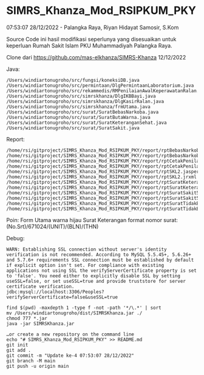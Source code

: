 # SIMRS_Khanza_Mod_RSIPKUM_PKY

07:53:07 28/12/2022 - Palangka Raya, Riyan Hidayat Samosir, S.Kom

Source Code ini hasil modifikasi seperlunya yang disesuaikan untuk keperluan Rumah Sakit Islam PKU Muhammadiyah Palangka Raya.

Clone dari https://github.com/mas-elkhanza/SIMRS-Khanza 12/12/2022

Java:
```git
/Users/windiartonugroho/src/fungsi/koneksiDB.java
/Users/windiartonugroho/src/permintaan/DlgPermintaanLaboratorium.java
/Users/windiartonugroho/src/rekammedis/RMPenilaianAwalKeperawatanRalan.java
/Users/windiartonugroho/src/simrskhanza/DlgIKBBayi.java
/Users/windiartonugroho/src/simrskhanza/DlgKasirRalan.java
/Users/windiartonugroho/src/simrskhanza/frmUtama.java
/Users/windiartonugroho/src/surat/SuratBebasNarkoba.java
/Users/windiartonugroho/src/surat/SuratButaWarna.java
/Users/windiartonugroho/src/surat/SuratKeteranganSehat.java
/Users/windiartonugroho/src/surat/SuratSakit.java
```

Report:
```git
/home/rsi/gitproject/SIMRS_Khanza_Mod_RSIPKUM_PKY/report/rptBebasNarkoba.jasper
/home/rsi/gitproject/SIMRS_Khanza_Mod_RSIPKUM_PKY/report/rptBebasNarkoba.jrxml
/home/rsi/gitproject/SIMRS_Khanza_Mod_RSIPKUM_PKY/report/rptCetakPenilaianAwalKeperawatanRalan.jasper
/home/rsi/gitproject/SIMRS_Khanza_Mod_RSIPKUM_PKY/report/rptCetakPenilaianAwalKeperawatanRalan.jrxml
/home/rsi/gitproject/SIMRS_Khanza_Mod_RSIPKUM_PKY/report/rptSKL2.jasper
/home/rsi/gitproject/SIMRS_Khanza_Mod_RSIPKUM_PKY/report/rptSKL2.jrxml
/home/rsi/gitproject/SIMRS_Khanza_Mod_RSIPKUM_PKY/report/rptSuratKeteranganSehat.jasper
/home/rsi/gitproject/SIMRS_Khanza_Mod_RSIPKUM_PKY/report/rptSuratKeteranganSehat.jrxml
/home/rsi/gitproject/SIMRS_Khanza_Mod_RSIPKUM_PKY/report/rptSuratSakit5.jasper
/home/rsi/gitproject/SIMRS_Khanza_Mod_RSIPKUM_PKY/report/rptSuratSakit5.jrxml
/home/rsi/gitproject/SIMRS_Khanza_Mod_RSIPKUM_PKY/report/rptSuratTidakButaWarna.jasper
/home/rsi/gitproject/SIMRS_Khanza_Mod_RSIPKUM_PKY/report/rptSuratTidakButaWarna.jrxml
```

Poin:
Form Utama warna hijau
Surat Keterangan format nomor surat: (No.Srt)/671024/(UNIT)/(BLN)/(THN)

Debug:
```git
WARN: Establishing SSL connection without server's identity verification is not recommended. According to MySQL 5.5.45+, 5.6.26+ and 5.7.6+ requirements SSL connection must be established by default if explicit option isn't set. For compliance with existing applications not using SSL the verifyServerCertificate property is set to 'false'. You need either to explicitly disable SSL by setting useSSL=false, or set useSSL=true and provide truststore for server certificate verification.
jdbc:mysql://localhost:3306/Peoples?verifyServerCertificate=false&useSSL=true
```
```git
find $(pwd) -maxdepth 1 -type f -not -path '*/\.*' | sort
mv /Users/windiartonugroho/dist/SIMRSKhanza.jar ./
chmod 777 *.jar
java -jar SIMRSKhanza.jar
```

```git
…or create a new repository on the command line
echo "# SIMRS_Khanza_Mod_RSIPKUM_PKY" >> README.md
git init
git add .
git commit -m "Update ke-4 07:53:07 28/12/2022"
git branch -M main
git push -u origin main
```
